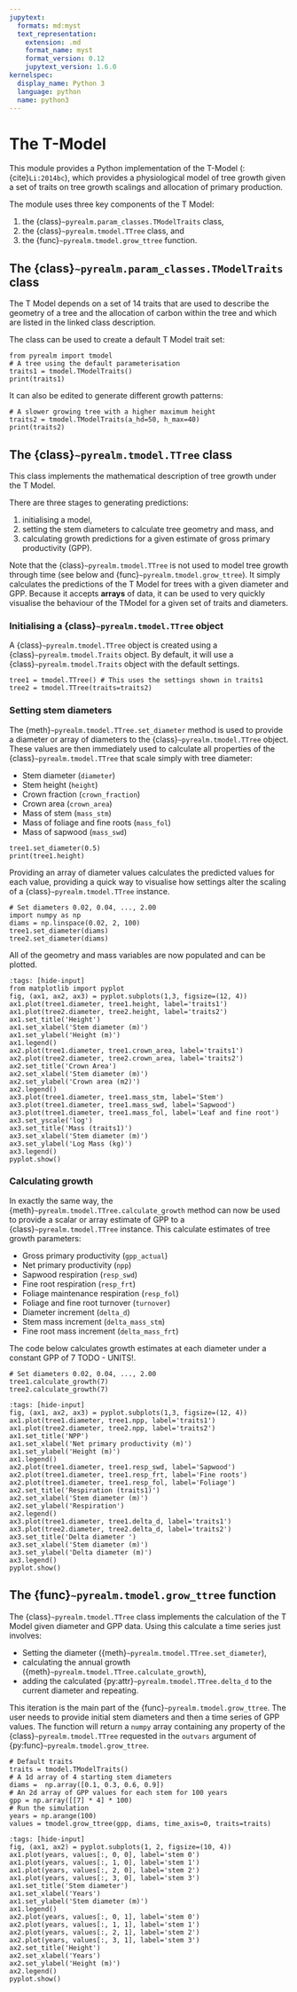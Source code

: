 ```yaml
---
jupytext:
  formats: md:myst
  text_representation:
    extension: .md
    format_name: myst
    format_version: 0.12
    jupytext_version: 1.6.0
kernelspec:
  display_name: Python 3
  language: python
  name: python3
---
```


# The T-Model

This module provides a Python implementation of the T-Model (:{cite}`Li:2014bc`), which
provides a physiological model of tree growth given a set of traits on tree growth
scalings and allocation of primary production.

The module uses three key components of the T Model:

1. the {class}`~pyrealm.param_classes.TModelTraits` class,
2. the {class}`~pyrealm.tmodel.TTree` class, and
3. the {func}`~pyrealm.tmodel.grow_ttree` function.

## The {class}`~pyrealm.param_classes.TModelTraits` class

The T Model depends on a set of 14 traits that are used to describe the geometry of a
tree and the allocation of carbon within the tree and which are listed in the linked
class description.

The class can be used to create a default T Model trait set:

```{code-cell} ipython3
from pyrealm import tmodel
# A tree using the default parameterisation
traits1 = tmodel.TModelTraits()
print(traits1)
```

It can also be edited to generate different growth patterns:

```{code-cell} ipython3
# A slower growing tree with a higher maximum height
traits2 = tmodel.TModelTraits(a_hd=50, h_max=40)
print(traits2)
```

## The {class}`~pyrealm.tmodel.TTree` class

This class implements the mathematical description of tree growth under the T Model.

There are three stages to generating predictions:

1. initialising a model,
2. setting the stem diameters to calculate tree geometry and mass, and
3. calculating growth predictions for a given estimate of gross primary productivity (GPP).

Note that the {class}`~pyrealm.tmodel.TTree` is not used to model tree growth through
time (see below and {func}`~pyrealm.tmodel.grow_ttree`). It simply calculates the
predictions of the T Model for trees with a given diameter and GPP. Because  it accepts
**arrays** of data, it can be used to very quickly visualise the behaviour of the TModel
for a given set of traits and diameters.

### Initialising a {class}`~pyrealm.tmodel.TTree` object

A {class}`~pyrealm.tmodel.TTree` object is created using a
{class}`~pyrealm.tmodel.Traits` object. By default, it will use a {class}`~pyrealm.tmodel.Traits`
object with the default settings.

```{code-cell} ipython3
tree1 = tmodel.TTree() # This uses the settings shown in traits1
tree2 = tmodel.TTree(traits=traits2)
```

### Setting stem diameters

The {meth}`~pyrealm.tmodel.TTree.set_diameter` method is used to provide a diameter or
array of diameters to the {class}`~pyrealm.tmodel.TTree` object. These values are then
immediately used to calculate all properties of the {class}`~pyrealm.tmodel.TTree` that
scale simply with tree diameter:

* Stem diameter (`diameter`)
* Stem height (`height`)
* Crown fraction (`crown_fraction`)
* Crown area (`crown_area`)
* Mass of stem (`mass_stm`)
* Mass of foliage and fine roots (`mass_fol`)
* Mass of sapwood (`mass_swd`)

```{code-cell} ipython3
tree1.set_diameter(0.5)
print(tree1.height)
```

Providing an array of diameter values calculates the predicted values for each value,
providing a quick way to visualise how settings alter the scaling of a
{class}`~pyrealm.tmodel.TTree` instance.

```{code-cell} ipython3
# Set diameters 0.02, 0.04, ..., 2.00
import numpy as np
diams = np.linspace(0.02, 2, 100)
tree1.set_diameter(diams)
tree2.set_diameter(diams)
```

All of the geometry and mass variables are now populated and can be plotted.

```{code-cell} ipython3
:tags: [hide-input]
from matplotlib import pyplot
fig, (ax1, ax2, ax3) = pyplot.subplots(1,3, figsize=(12, 4))
ax1.plot(tree1.diameter, tree1.height, label='traits1')
ax1.plot(tree2.diameter, tree2.height, label='traits2')
ax1.set_title('Height')
ax1.set_xlabel('Stem diameter (m)')
ax1.set_ylabel('Height (m)')
ax1.legend()
ax2.plot(tree1.diameter, tree1.crown_area, label='traits1')
ax2.plot(tree2.diameter, tree2.crown_area, label='traits2')
ax2.set_title('Crown Area')
ax2.set_xlabel('Stem diameter (m)')
ax2.set_ylabel('Crown area (m2)')
ax2.legend()
ax3.plot(tree1.diameter, tree1.mass_stm, label='Stem')
ax3.plot(tree1.diameter, tree1.mass_swd, label='Sapwood')
ax3.plot(tree1.diameter, tree1.mass_fol, label='Leaf and fine root')
ax3.set_yscale('log')
ax3.set_title('Mass (traits1)')
ax3.set_xlabel('Stem diameter (m)')
ax3.set_ylabel('Log Mass (kg)')
ax3.legend()
pyplot.show()
```

### Calculating growth

In exactly the same way, the {meth}`~pyrealm.tmodel.TTree.calculate_growth` method can
now be used to provide a scalar or array estimate of GPP to a
{class}`~pyrealm.tmodel.TTree` instance. This calculate estimates of tree growth
parameters:

* Gross primary productivity (`gpp_actual`)
* Net primary productivity (`npp`)
* Sapwood respiration (`resp_swd`)
* Fine root respiration (`resp_frt`)
* Foliage maintenance respiration (`resp_fol`)
* Foliage and fine root turnover (`turnover`)
* Diameter increment (`delta_d`)
* Stem mass increment (`delta_mass_stm`)
* Fine root mass increment (`delta_mass_frt`)

The code below calculates growth estimates at each diameter under a constant GPP of 7
TODO - UNITS!.

```{code-cell} ipython3
# Set diameters 0.02, 0.04, ..., 2.00
tree1.calculate_growth(7)
tree2.calculate_growth(7)
```

```{code-cell} ipython3
:tags: [hide-input]
fig, (ax1, ax2, ax3) = pyplot.subplots(1,3, figsize=(12, 4))
ax1.plot(tree1.diameter, tree1.npp, label='traits1')
ax1.plot(tree2.diameter, tree2.npp, label='traits2')
ax1.set_title('NPP')
ax1.set_xlabel('Net primary productivity (m)')
ax1.set_ylabel('Height (m)')
ax1.legend()
ax2.plot(tree1.diameter, tree1.resp_swd, label='Sapwood')
ax2.plot(tree1.diameter, tree1.resp_frt, label='Fine roots')
ax2.plot(tree1.diameter, tree1.resp_fol, label='Foliage')
ax2.set_title('Respiration (traits1)')
ax2.set_xlabel('Stem diameter (m)')
ax2.set_ylabel('Respiration')
ax2.legend()
ax3.plot(tree1.diameter, tree1.delta_d, label='traits1')
ax3.plot(tree2.diameter, tree2.delta_d, label='traits2')
ax3.set_title('Delta diameter ')
ax3.set_xlabel('Stem diameter (m)')
ax3.set_ylabel('Delta diameter (m)')
ax3.legend()
pyplot.show()
```

## The {func}`~pyrealm.tmodel.grow_ttree` function

The  {class}`~pyrealm.tmodel.TTree` class implements the calculation of the T Model
given diameter and GPP data. Using this calculate a time series just involves:

* Setting the diameter ({meth}`~pyrealm.tmodel.TTree.set_diameter`),
* calculating the annual growth ({meth}`~pyrealm.tmodel.TTree.calculate_growth`),
* adding the calculated {py:attr}`~pyrealm.tmodel.TTree.delta_d` to the current diameter
  and repeating.

This iteration is the main part of the {func}`~pyrealm.tmodel.grow_ttree`. The user
needs to provide initial stem diameters and then a time series of GPP values. The
function will return a `numpy` array containing any property of the
{class}`~pyrealm.tmodel.TTree` requested in the `outvars` argument of
{py:func}`~pyrealm.tmodel.grow_ttree`.

```{code-cell} ipython3
# Default traits
traits = tmodel.TModelTraits()
# A 1d array of 4 starting stem diameters
diams =  np.array([0.1, 0.3, 0.6, 0.9])
# An 2d array of GPP values for each stem for 100 years
gpp = np.array([[7] * 4] * 100)
# Run the simulation
years = np.arange(100)
values = tmodel.grow_ttree(gpp, diams, time_axis=0, traits=traits)
```

```{code-cell} ipython3
:tags: [hide-input]
fig, (ax1, ax2) = pyplot.subplots(1, 2, figsize=(10, 4))
ax1.plot(years, values[:, 0, 0], label='stem 0')
ax1.plot(years, values[:, 1, 0], label='stem 1')
ax1.plot(years, values[:, 2, 0], label='stem 2')
ax1.plot(years, values[:, 3, 0], label='stem 3')
ax1.set_title('Stem diameter')
ax1.set_xlabel('Years')
ax1.set_ylabel('Stem diameter (m)')
ax1.legend()
ax2.plot(years, values[:, 0, 1], label='stem 0')
ax2.plot(years, values[:, 1, 1], label='stem 1')
ax2.plot(years, values[:, 2, 1], label='stem 2')
ax2.plot(years, values[:, 3, 1], label='stem 3')
ax2.set_title('Height')
ax2.set_xlabel('Years')
ax2.set_ylabel('Height (m)')
ax2.legend()
pyplot.show()
```

